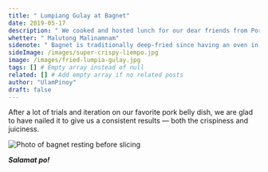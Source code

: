 ```yaml
---
title: " Lumpiang Gulay at Bagnet"
date: 2019-05-17
description: " We cooked and hosted lunch for our dear friends from Portugal."
whetter: " Malutong Malinamnam"
sidenote: " Bagnet is traditionally deep-fried since having an oven in the Philippines is not that common"
sideImage: /images/super-crispy-liempo.jpg
image: /images/fried-lumpia-gulay.jpg
tags: [] # Empty array instead of null
related: [] # Add empty array if no related posts
author: "UlamPinoy"
draft: false
---
```


After a lot of trials and iteration on our favorite pork belly dish, we are glad to have nailed it to give us a consistent results — both the crispiness and juiciness.

![Photo of bagnet resting before slicing](/images/bagnet-resting.jpg)

**_Salamat po!_**
